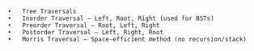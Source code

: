 	•	Tree Traversals
	•	Inorder Traversal — Left, Root, Right (used for BSTs)
	•	Preorder Traversal — Root, Left, Right
	•	Postorder Traversal — Left, Right, Root
	•	Morris Traversal — Space-efficient method (no recursion/stack)
